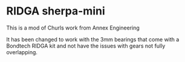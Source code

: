 # RIDGA sherpa-mini
This is a mod of Churls work from Annex Engineering

It has been changed to work with the 3mm bearings that come with a Bondtech RIDGA kit and not have the issues with gears not fully overlapping.